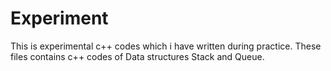 # Experiment
This is experimental c++ codes which i have written during practice.
These files contains c++ codes of Data structures Stack and Queue.

